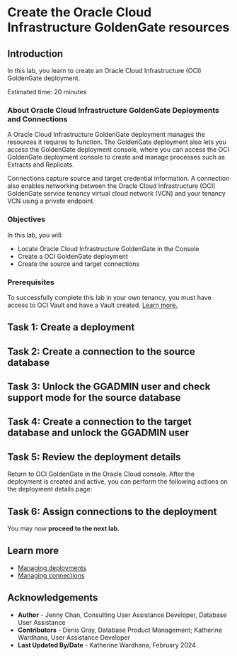 # Create the Oracle Cloud Infrastructure GoldenGate resources

## Introduction

In this lab, you learn to create an Oracle Cloud Infrastructure (OCI) GoldenGate deployment.

Estimated time: 20 minutes

### About Oracle Cloud Infrastructure GoldenGate Deployments and Connections

A Oracle Cloud Infrastructure GoldenGate deployment manages the resources it requires to function. The GoldenGate deployment also lets you access the GoldenGate deployment console, where you can access the OCI GoldenGate deployment console to create and manage processes such as Extracts and Replicats.

Connections capture source and target credential information. A connection also enables networking between the Oracle Cloud Infrastructure (OCI) GoldenGate service tenancy virtual cloud network (VCN) and your tenancy VCN using a private endpoint.

### Objectives

In this lab, you will:
* Locate Oracle Cloud Infrastructure GoldenGate in the Console
* Create a OCI GoldenGate deployment
* Create the source and target connections

### Prerequisites

To successfully complete this lab in your own tenancy, you must have access to OCI Vault and have a Vault created. [Learn more.](https://docs.oracle.com/en-us/iaas/Content/KeyManagement/Tasks/managingvaults_topic-To_create_a_new_vault.htm#createnewvault)

## Task 1: Create a deployment

[](include:01-create-deployment.md)

## Task 2: Create a connection to the source database

[](include:02-create-source-connection.md)

## Task 3: Unlock the GGADMIN user and check support mode for the source database

[](include:03-unlock-source-ggadmin.md)

## Task 4: Create a connection to the target database and unlock the GGADMIN user

[](include:04-create-target-connection.md)

## Task 5: Review the deployment details

Return to OCI GoldenGate in the Oracle Cloud console. After the deployment is created and active, you can perform the following actions on the deployment details page:

[](include:05-deployment-details.md)

## Task 6: Assign connections to the deployment

[](include:06-assign-connection.md)

You may now **proceed to the next lab.**

## Learn more

* [Managing deployments](https://docs.oracle.com/en/cloud/paas/goldengate-service/ebbpf/index.html)
* [Managing connections](https://docs.oracle.com/en/cloud/paas/goldengate-service/mcjzr/index.html)

## Acknowledgements
* **Author** - Jenny Chan, Consulting User Assistance Developer, Database User Assistance
* **Contributors** -  Denis Gray, Database Product Management; Katherine Wardhana, User Assistance Developer
* **Last Updated By/Date** - Katherine Wardhana, February 2024
